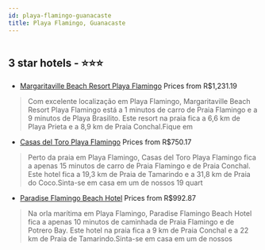 ```yaml
---
id: playa-flamingo-guanacaste
title: Playa Flamingo, Guanacaste
---
```


<center><img src="https://i.travelapi.com/hotels/1000000/190000/189600/189539/2e4a7670_z.jpg" alt="" /></center>


##  3 star hotels - ⭐️⭐️⭐️

-    [Margaritaville Beach Resort Playa Flamingo](https://www.hurb.com/br/aud/https://www.hurb.com/br/hotels/playa-flamingo/margaritaville-beach-resort-playa-flamingo-HT-WFX4?cmp=18055) Prices from R$1,231.19
   > Com excelente localização em Playa Flamingo, Margaritaville Beach Resort Playa Flamingo está a 1 minutos de carro de Praia Flamingo e a 9 minutos de Playa Brasilito.  Este resort na praia fica a 6,6 km de Playa Prieta e a 8,9 km de Praia Conchal.Fique em 
-    [Casas del Toro Playa Flamingo](https://www.hurb.com/br/aud/https://www.hurb.com/br/hotels/playa-flamingo/casas-del-toro-playa-flamingo-HT-IFNV?cmp=18055) Prices from R$750.17
   > Perto da praia em Playa Flamingo, Casas del Toro Playa Flamingo fica a apenas 15 minutos de carro de Praia Flamingo e de Praia Conchal.  Este hotel fica a 19,3 km de Praia de Tamarindo e a 31,8 km de Praia do Coco.Sinta-se em casa em um de nossos 19 quart
-    [Paradise Flamingo Beach Hotel](https://www.hurb.com/br/aud/https://www.hurb.com/br/hotels/playa-flamingo/paradise-flamingo-beach-hotel-HT-FTAB?cmp=18055) Prices from R$992.87
   > Na orla marítima em Playa Flamingo, Paradise Flamingo Beach Hotel fica a apenas 10 minutos de caminhada de Praia Flamingo e de Potrero Bay.  Este hotel na praia fica a 9 km de Praia Conchal e a 22 km de Praia de Tamarindo.Sinta-se em casa em um de nossos 
